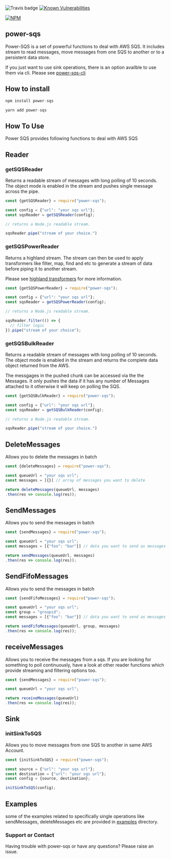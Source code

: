 ![Travis badge](https://travis-ci.org/singhs020/power-sqs.svg?branch=master)
[![Known Vulnerabilities](https://snyk.io/test/github/singhs020/power-sqs/badge.svg)](https://snyk.io/test/github/singhs020/power-sqs)

[![NPM](https://nodei.co/npm/power-sqs.png?downloads=true)](https://www.npmjs.com/package/power-sqs/)

## power-sqs

Power-SQS is a set of powerful functions to deal with AWS SQS. It includes stream to read messages, move messages from one SQS to another or to a persistent data store.

If you just want to use sink operations, there is an option availble to use them via cli. Please see [power-sqs-cli](https://www.npmjs.com/package/power-sqs-cli)

## How to install

```javascript
npm install power-sqs
```

```javascript
yarn add power-sqs 
```

## How To Use

Power SQS provides following functions to deal with AWS SQS

## Reader

### getSQSReader
Returns a readable stream of messages with long polling of 10 seconds. The object mode is enabled in the stream and pushes single message across the pipe.

```javascript
const {getSQSReader} = require("power-sqs");

const config = {"url": "your sqs url"};
const sqsReader = getSQSReader(config);

// returns a Node.js readable stream.

sqsReader.pipe("stream of your choice.")

```

### getSQSPowerReader
Returns a highland stream. The stream can then be used to apply transformers like filter, map, find and etc to generate a stream of data before piping it to another stream.

Please see [highland transformers](https://highlandjs.org/#Transforms) for more information.

```javascript
const {getSQSPowerReader} = require("power-sqs");

const config = {"url": "your sqs url"};
const sqsReader = getSQSPowerReader(config);

// returns a Node.js readable stream.

sqsReader.filter(() => {
  // filter logic
}).pipe("stream of your choice");

```

### getSQSBulkReader
Returns a readable stream of messages with long polling of 10 seconds. The object mode is enabled in the stream and returns the complete data object returned from the AWS.

The messgages in the pushed chunk can be accessed via the the Messages. It only pushes the data if it has any number of Messages attached to it otherwise it will keep on polling the SQS.

```javascript
const {getSQSBulkReader} = require("power-sqs");

const config = {"url": "your sqs url"};
const sqsReader = getSQSBulkReader(config);

// returns a Node.js readable stream.

sqsReader.pipe("stream of your choice.")

```

## DeleteMessages
Allows you to delete the messages in batch

```javascript
const {deleteMessages} = require("power-sqs");

const queueUrl = "your sqs url";
const messages = [{}] // array of messages you want to delete

return deleteMessages(queueUrl, messages)
.then(res => console.log(res));
```

## SendMessages
Allows you to send the messages in batch

```javascript
const {sendMessages} = require("power-sqs");

const queueUrl = "your sqs url";
const messages = [{"foo": "bar"}] // data you want to send as messages

return sendMessages(queueUrl, messages)
.then(res => console.log(res));
```

## SendFifoMessages
Allows you to send the messages in batch

```javascript
const {sendFifoMessages} = require("power-sqs");

const queueUrl = "your sqs url";
const group = "groupid";
const messages = [{"foo": "bar"}] // data you want to send as messages

return sendFifoMessages(queueUrl, group, messages)
.then(res => console.log(res));
```

## receiveMessages
Allows you to receive the messages from a sqs. If you are looking for something to poll continuously, have a look at other reader functions which provide streaming and filtering options too.

```javascript
const {sendMessages} = require("power-sqs");

const queueUrl = "your sqs url";

return receiveMessages(queueUrl)
.then(res => console.log(res));
```


## Sink

### initSinkToSQS
Allows you to move messages from one SQS to another in same AWS Account.

```javascript
const {initSinkToSQS} = require("power-sqs");

const source = {"url": "your sqs url"};
const destination = {"url": "your sqs url"};
const config = {source, destination};

initSinkToSQS(config);

```

## Examples
some of the examples related to specifically single operations like sendMessages, deleteMessages etc are provided in [examples](./examples) directory.

### Support or Contact

Having trouble with power-sqs or have any questions? Please raise an issue.
